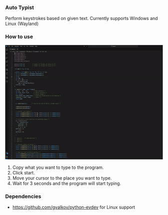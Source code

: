 ### Auto Typist
Perform keystrokes based on given text. Currently supports Windows and Linux (Wayland)

### How to use
![showcase.gif](static%2Fshowcase.gif)

1. Copy what you want to type to the program.
2. Click start.
3. Move your cursor to the place you want to type.
4. Wait for 3 seconds and the program will start typing.


### Dependencies
- https://github.com/gvalkov/python-evdev for Linux support
